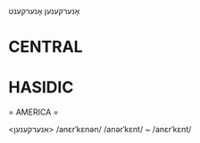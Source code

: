 אָנערקענען
אָנערקענט

CENTRAL
========

HASIDIC
=======
= AMERICA = 

<אנערקענען>
/anɛrˈkɛnən/
/anərˈkɛnt/ ~ /anɛrˈkɛnt/